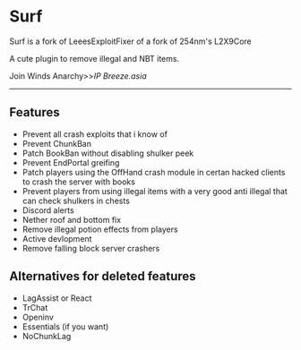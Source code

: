 # Surf
Surf is a fork of LeeesExploitFixer of a fork of 254nm's L2X9Core

A cute plugin to remove illegal and NBT items.

Join Winds Anarchy>>*IP Breeze.asia*
___

## Features

* Prevent all crash exploits that i know of
* Prevent ChunkBan
* Patch BookBan without disabling shulker peek
* Prevent EndPortal greifing
* Patch players using the OffHand crash module in certan hacked clients to crash the server with books
* Prevent players from using illegal items with a very good anti illegal that can check shulkers in chests
* Discord alerts
* Nether roof and bottom fix
* Remove illegal potion effects from players
* Active devlopment
* Remove falling block server crashers
## Alternatives for deleted features
* LagAssist or React
* TrChat
* Openinv
* Essentials (if you want)
* NoChunkLag
